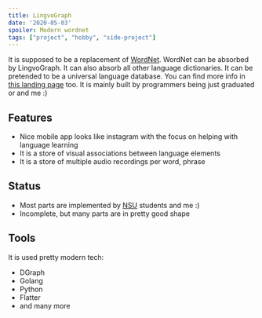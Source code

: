 ```yaml
---
title: LingvoGraph
date: '2020-05-03'
spoiler: Modern wordnet
tags: ["project", "hobby", "side-project"]
---
```


It is supposed to be a replacement of [WordNet](https://wordnet.princeton.edu/).
WordNet can be absorbed by LingvoGraph.
It can also absorb all other language dictionaries.
It can be pretended to be a universal language database.
You can find more info in [this landing page](/https://lingvograph.netlify.app/) too.
It is mainly built by programmers being just graduated or  and me :)

## Features

- Nice mobile app looks like instagram with the focus on helping with language learning
- It is a store of visual associations between language elements
- It is a store of multiple audio recordings per word, phrase

## Status

- Most parts are implemented by [NSU](https://www.nsu.ru/) students and me :)
- Incomplete, but many parts are in pretty good shape

## Tools

It is used pretty modern tech:

- DGraph
- Golang
- Python
- Flatter
- and many more
